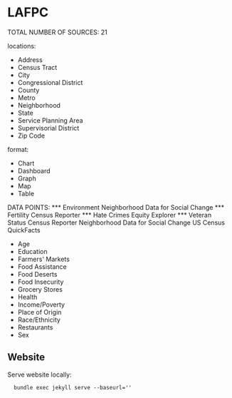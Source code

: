 # LAFPC

TOTAL NUMBER OF SOURCES: 21

locations:
* Address
* Census Tract
* City
* Congressional District
* County
* Metro
* Neighborhood
* State
* Service Planning Area
* Supervisorial District
* Zip Code 

format: 
* Chart
* Dashboard
* Graph
* Map
* Table

DATA POINTS: 
*** Environment
    Neighborhood Data for Social Change
*** Fertility 
    Census Reporter
*** Hate Crimes
    Equity Explorer
*** Veteran Status
    Census Reporter
    Neighborhood Data for Social Change
    US Census QuickFacts
* Age
* Education
* Farmers' Markets
* Food Assistance
* Food Deserts
* Food Insecurity
* Grocery Stores
* Health
* Income/Poverty
* Place of Origin
* Race/Ethnicity
* Restaurants
* Sex


## Website

Serve website locally:
```
  bundle exec jekyll serve --baseurl=''
```

